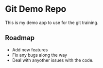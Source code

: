 # Git Demo Repo
This is my demo app to use for the git training.

## Roadmap
* Add new features
* Fix any bugs along the way
* Deal with anyother issues with the code.


